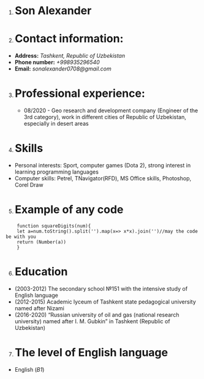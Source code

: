 1. # Son Alexander
2. # Contact information:
 * **Address:** _Tashkent, Republic of Uzbekistan_
 * **Phone number:** _+998935296540_
 * **Email:** _sonalexander0708@gmail.com_
3. # Professional experience:
    * 08/2020 - Geo research and development company (Engineer of the 3rd category), work in different cities of Republic of Uzbekistan, especially in desert areas
    
4. # Skills
* Personal interests: Sport, computer games (Dota 2), strong interest in learning programming languages
* Computer skills: Petrel, TNavigator(RFD), MS Office skills, Photoshop, Corel Draw  
5. # Example of any code
```
    function squareDigits(num){
    let a=num.toString().split('').map(x=> x*x).join('')//may the code be with you
    return (Number(a))
    }
```
6. # Education
* (2003-2012) The secondary school №151 with the intensive study of English language
* (2012-2015) Academic lyceum of Tashkent state pedagogical university named after Nizami
* (2016-2020) “Russian university of oil and gas (national research university) named after I. M. Gubkin” in Tashkent (Republic of Uzbekistan) 
7. # The level of English language
* English (*B1*)